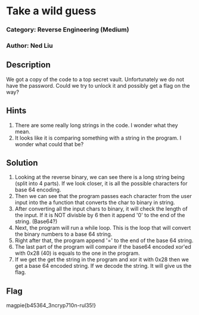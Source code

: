# Take a wild guess
### Category: Reverse Engineering (Medium)
### Author: Ned Liu

## Description
We got a copy of the code to a top secret vault. Unfortunately we do not have the password. Could we try to unlock it and possibly get a flag on the way?

## Hints
1. There are some really long strings in the code. I wonder what they mean.
2. It looks like it is comparing something with a string in the program. I wonder what could that be?

## Solution
1. Looking at the reverse binary, we can see there is a long string being (split into 4 parts). If we look closer, it is all the possible characters for base 64 encoding.
2. Then we can see that the program passes each character from the user input into the a function that converts the char to binary in string.
3. After converting all the input chars to binary, it will check the length of the input. If it is NOT divisble by 6 then it append '0' to the end of the string. (Base64?)
4. Next, the program will run a while loop. This is the loop that will convert the binary numbers to a base 64 string.
5. Right after that, the program append '=' to the end of the base 64 string. 
6. The last part of the program will compare if the base64 encoded xor'ed with 0x28 (40) is equals to the one in the program.
7. If we get the get the string in the program and xor it with 0x28 then we get a base 64 encoded string. If we decode the string. It will give us the flag.


## Flag

magpie{b45364_3ncryp710n-rul35!}